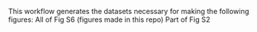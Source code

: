 This workflow generates the datasets necessary for making the following figures:
All of Fig S6 (figures made in this repo)
Part of Fig S2

